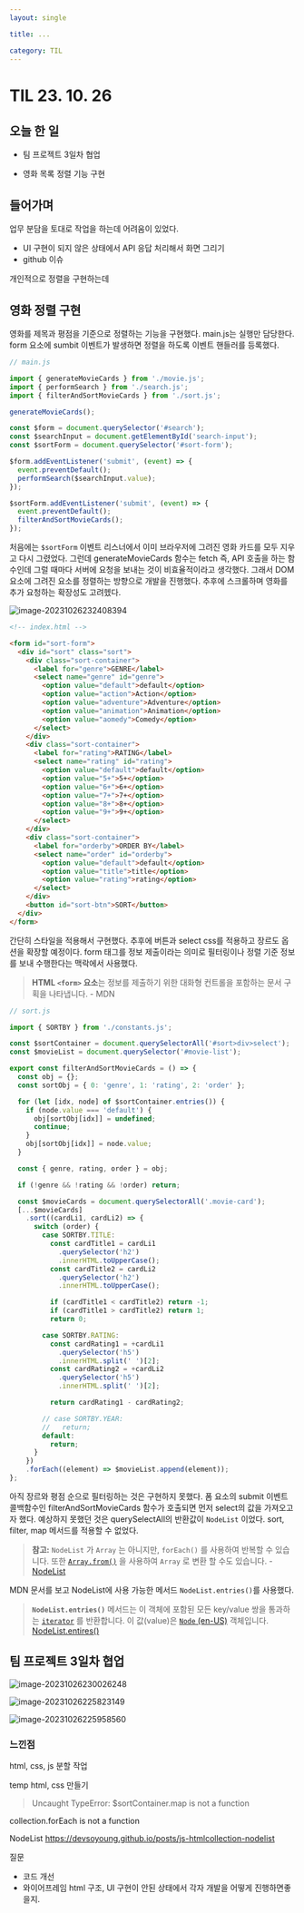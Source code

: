 ```yaml
---
layout: single

title: ...

category: TIL
---
```


# TIL 23. 10. 26

## 오늘 한 일

- 팀 프로젝트 3일차 협업
  
- 영화 목록 정렬 기능 구현

## 들어가며

업무 분담을 토대로 작업을 하는데 어려움이 있었다. 

- UI 구현이 되지 않은 상태에서 API 응답 처리해서 화면 그리기
- github 이슈

개인적으로 정렬을 구현하는데 

## 영화 정렬 구현

영화를 제목과 평점을 기준으로 정렬하는 기능을 구현했다. main.js는 실행만 담당한다. form 요소에 sumbit 이벤트가 발생하면 정렬을 하도록 이벤트 핸들러를 등록했다.

```js
// main.js

import { generateMovieCards } from './movie.js';
import { performSearch } from './search.js';
import { filterAndSortMovieCards } from './sort.js';

generateMovieCards();

const $form = document.querySelector('#search');
const $searchInput = document.getElementById('search-input');
const $sortForm = document.querySelector('#sort-form');

$form.addEventListener('submit', (event) => {
  event.preventDefault();
  performSearch($searchInput.value);
});

$sortForm.addEventListener('submit', (event) => {
  event.preventDefault();
  filterAndSortMovieCards();
});

```

처음에는 `$sortForm` 이벤트 리스너에서 이미 브라우저에 그려진 영화 카드를 모두 지우고 다시 그렸었다. 그런데 generateMovieCards 함수는 fetch 즉, API 호출을 하는 함수인데 그럴 때마다 서버에 요청을 보내는 것이 비효율적이라고 생각했다. 그래서 DOM 요소에 그려진 요소를 정렬하는 방향으로 개발을 진행했다. 추후에 스크롤하며 영화를 추가 요청하는 확장성도 고려헸다. 

![image-20231026232408394](/assets/images/2023-10-26-231026TIL/image-20231026232408394.png)

```html
<!-- index.html -->

<form id="sort-form">
  <div id="sort" class="sort">
    <div class="sort-container">
      <label for="genre">GENRE</label>
      <select name="genre" id="genre">
        <option value="default">default</option>
        <option value="action">Action</option>
        <option value="adventure">Adventure</option>
        <option value="animation">Animation</option>
        <option value="aomedy">Comedy</option>
      </select>
    </div>
    <div class="sort-container">
      <label for="rating">RATING</label>
      <select name="rating" id="rating">
        <option value="default">default</option>
        <option value="5+">5+</option>
        <option value="6+">6+</option>
        <option value="7+">7+</option>
        <option value="8+">8+</option>
        <option value="9+">9+</option>
      </select>
    </div>
    <div class="sort-container">
      <label for="orderby">ORDER BY</label>
      <select name="order" id="orderby">
        <option value="default">default</option>
        <option value="title">title</option>
        <option value="rating">rating</option>
      </select>
    </div>
    <button id="sort-btn">SORT</button>
  </div>
</form>
```

간단히 스타일을 적용해서 구현했다. 추후에 버튼과 select css를 적용하고 장르도 옵션을 확장할 예정이다. form 태그를 정보 제출이라는 의미로 필터링이나 정렬 기준 정보를 보내 수행한다는 맥락에서 사용했다. 

> **HTML `<form>` 요소**는 정보를 제출하기 위한 대화형 컨트롤을 포함하는 문서 구획을 나타냅니다. - MDN

```js
// sort.js 

import { SORTBY } from './constants.js';

const $sortContainer = document.querySelectorAll('#sort>div>select');
const $movieList = document.querySelector('#movie-list');

export const filterAndSortMovieCards = () => {
  const obj = {};
  const sortObj = { 0: 'genre', 1: 'rating', 2: 'order' };

  for (let [idx, node] of $sortContainer.entries()) {
    if (node.value === 'default') {
      obj[sortObj[idx]] = undefined;
      continue;
    }
    obj[sortObj[idx]] = node.value;
  }

  const { genre, rating, order } = obj;

  if (!genre && !rating && !order) return;

  const $movieCards = document.querySelectorAll('.movie-card');
  [...$movieCards]
    .sort((cardLi1, cardLi2) => {
      switch (order) {
        case SORTBY.TITLE:
          const cardTitle1 = cardLi1
            .querySelector('h2')
            .innerHTML.toUpperCase();
          const cardTitle2 = cardLi2
            .querySelector('h2')
            .innerHTML.toUpperCase();

          if (cardTitle1 < cardTitle2) return -1;
          if (cardTitle1 > cardTitle2) return 1;
          return 0;

        case SORTBY.RATING:
          const cardRating1 = +cardLi1
            .querySelector('h5')
            .innerHTML.split(' ')[2];
          const cardRating2 = +cardLi2
            .querySelector('h5')
            .innerHTML.split(' ')[2];

          return cardRating1 - cardRating2;

        // case SORTBY.YEAR:
        //   return;
        default:
          return;
      }
    })
    .forEach((element) => $movieList.append(element));
};
```

아직 장르와 평점 순으로 필터링하는 것은 구현하지 못했다. 폼 요소의 submit 이벤트 콜백함수인 filterAndSortMovieCards 함수가 호출되면 먼저 select의 값을 가져오고자 했다. 예상하지 못했던 것은 querySelectAll의 반환값이 `NodeList` 이었다. sort, filter, map 메서드를 적용할 수 없었다.  

>  **참고:** `NodeList` 가 `Array` 는 아니지만, `forEach()` 를 사용하여 반복할 수 있습니다. 또한 [`Array.from()`](https://developer.mozilla.org/ko/docs/Web/JavaScript/Reference/Global_Objects/Array/from) 을 사용하여 `Array` 로 변환 할 수도 있습니다. - [NodeList](https://developer.mozilla.org/ko/docs/Web/API/NodeList)

MDN 문서를 보고 NodeList에 사용 가능한 메서드 `NodeList.entries()`를 사용했다. 

> **`NodeList.entries()`** 메서드는 이 객체에 포함된 모든 key/value 쌍을 통과하는 [`iterator`](https://developer.mozilla.org/ko/docs/Web/JavaScript/Reference/Iteration_protocols) 를 반환합니다. 이 값(value)은 [`Node` (en-US)](https://developer.mozilla.org/en-US/docs/Web/API/Node) 객체입니다. [NodeList.entires()](https://developer.mozilla.org/ko/docs/Web/API/NodeList/entries)



## 팀 프로젝트 3일차 협업



![image-20231026230026248](/assets/images/2023-10-26-231026TIL/image-20231026230026248.png)

![image-20231026225823149](/assets/images/2023-10-26-231026TIL/image-20231026225823149.png)

![image-20231026225958560](/assets/images/2023-10-26-231026TIL/image-20231026225958560.png)

### 느낀점



html, css, js 분할 작업

temp html, css 만들기



> Uncaught TypeError: $sortContainer.map is not a function

collection.forEach is not a function 

NodeList https://devsoyoung.github.io/posts/js-htmlcollection-nodelist

질문

- 코드 개선
- 와이어프레임 html 구조, UI 구현이 안된 상태에서 각자 개발을 어떻게 진행하면좋을지.